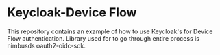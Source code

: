 # Keycloak-Device Flow

This repository contains an example of how to use Keycloak's for Device Flow authentication.
Library used for to go through entire process is nimbusds oauth2-oidc-sdk.
